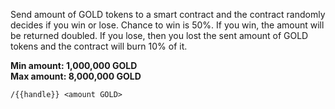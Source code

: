 Send amount of GOLD tokens to a smart contract and the contract randomly decides if you win or lose. Chance to win is 50%. If you win, the amount will be returned doubled. If you lose, then you lost the sent amount of GOLD tokens and the contract will burn 10% of it.  

**Min amount: 1,000,000 GOLD**  
**Max amount: 8,000,000 GOLD**  

`/{{handle}} <amount GOLD>`

